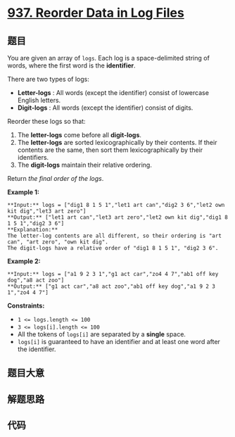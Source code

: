 # [937. Reorder Data in Log Files](https://leetcode.com/problems/reorder-data-in-log-files)

## 题目

You are given an array of `logs`. Each log is a space-delimited string of
words, where the first word is the **identifier**.

There are two types of logs:

  * **Letter-logs** : All words (except the identifier) consist of lowercase English letters.
  * **Digit-logs** : All words (except the identifier) consist of digits.

Reorder these logs so that:

  1. The **letter-logs** come before all **digit-logs**.
  2. The **letter-logs** are sorted lexicographically by their contents. If their contents are the same, then sort them lexicographically by their identifiers.
  3. The **digit-logs** maintain their relative ordering.

Return _the final order of the logs_.



**Example 1:**

    
    
    **Input:** logs = ["dig1 8 1 5 1","let1 art can","dig2 3 6","let2 own kit dig","let3 art zero"]
    **Output:** ["let1 art can","let3 art zero","let2 own kit dig","dig1 8 1 5 1","dig2 3 6"]
    **Explanation:**
    The letter-log contents are all different, so their ordering is "art can", "art zero", "own kit dig".
    The digit-logs have a relative order of "dig1 8 1 5 1", "dig2 3 6".
    

**Example 2:**

    
    
    **Input:** logs = ["a1 9 2 3 1","g1 act car","zo4 4 7","ab1 off key dog","a8 act zoo"]
    **Output:** ["g1 act car","a8 act zoo","ab1 off key dog","a1 9 2 3 1","zo4 4 7"]
    



**Constraints:**

  * `1 <= logs.length <= 100`
  * `3 <= logs[i].length <= 100`
  * All the tokens of `logs[i]` are separated by a **single** space.
  * `logs[i]` is guaranteed to have an identifier and at least one word after the identifier.


## 题目大意

## 解题思路

## 代码

```javascript

```
